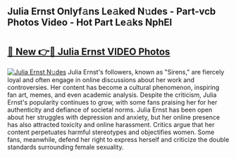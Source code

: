 ## Julia Ernst Onlyf𝚊ns Le𝚊ked N𝚞des - Part-vcb Photos Video - Hot Part Le𝚊ks NphEl

# <h2><a href="http://ab75138.deff.icu/?id=Julia+Ernst">🔗 New 👉🔴 Julia Ernst VIDEO Photos</a></h2>

[![Julia Ernst N𝚞des](https://i.imgur.com/rIISA9y.gif)](http://ab75138.deff.icu/?id=Julia+Ernst)
Julia Ernst's followers, known as "Sirens," are fiercely loyal and often engage in online discussions about her work and controversies. Her content has become a cultural phenomenon, inspiring fan art, memes, and even academic analysis. Despite the criticism, Julia Ernst's popularity continues to grow, with some fans praising her for her authenticity and defiance of societal norms. Julia Ernst has been open about her struggles with depression and anxiety, but her online presence has also attracted toxicity and online harassment. Critics argue that her content perpetuates harmful stereotypes and objectifies women. Some fans, meanwhile, defend her right to express herself and criticize the double standards surrounding female sexuality.
